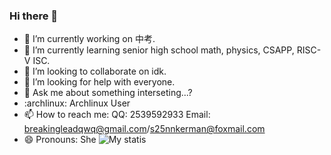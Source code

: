 ### Hi there 👋


- 🔭 I’m currently working on 中考.
- 🌱 I’m currently learning senior high school math, physics, CSAPP, RISC-V ISC.
- 👯 I’m looking to collaborate on idk.
- 🤔 I’m looking for help with everyone.
- 💬 Ask me about something interseting...?
- :archlinux: Archlinux User
- 📫 How to reach me: QQ: 2539592933 Email: breakingleadqwq@gmail.com/s25nnkerman@foxmail.com
- 😄 Pronouns: She
![My statis](https://github-readme-stats.vercel.app/api?username=BreakingLead&show_icons=true)
